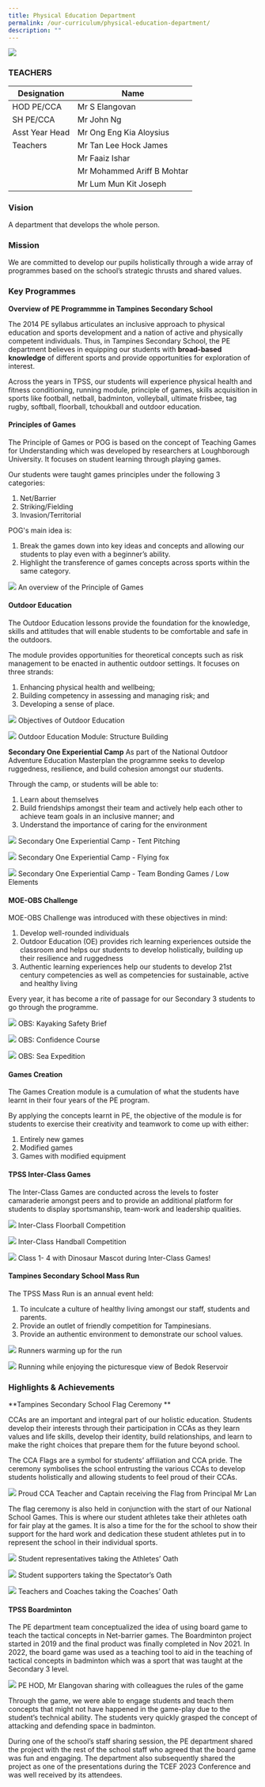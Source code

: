 ```yaml
---
title: Physical Education Department
permalink: /our-curriculum/physical-education-department/
description: ""
---
```

![](/images/2023_tpss_61_pe.JPG)
### TEACHERS

| Designation | Name |
|---|---|
| HOD PE/CCA | Mr S Elangovan |
| SH PE/CCA | Mr John Ng |
| Asst Year Head | Mr Ong Eng Kia Aloysius |
| Teachers | Mr Tan Lee Hock James |
|  | Mr Faaiz Ishar |
|  | Mr Mohammed Ariff B Mohtar |
|  | Mr Lum Mun Kit Joseph |

### Vision
A department that develops the whole person.

### Mission
We are committed to develop our pupils holistically through a wide array of programmes based on the school’s strategic thrusts and shared values.

### Key Programmes
**Overview of PE Programmme in Tampines Secondary School**

The 2014 PE syllabus articulates an inclusive approach to physical education and sports development and a nation of active and physically competent individuals. Thus, in Tampines Secondary School, the PE department believes in equipping our students with **broad-based knowledge** of different sports and provide opportunities for exploration of interest.

Across the years in TPSS, our students will experience physical health and fitness conditioning, running module, principle of games, skills acquisition in sports like football, netball, badminton, volleyball, ultimate frisbee, tag rugby, softball, floorball, tchoukball and outdoor education.

#### Principles of Games
The Principle of Games or POG is based on the concept of Teaching Games for Understanding which was developed by researchers at Loughborough University. It focuses on student learning through playing games.

Our students were taught games principles under the following 3 categories:
1.  Net/Barrier
2.  Striking/Fielding
3.  Invasion/Territorial

POG's main idea is:
1.  Break the games down into key ideas and concepts and allowing our students to play even with a beginner’s ability.
2.  Highlight the transference of games concepts across sports within the same category.

![](/images/pogpedept.png)
An overview of the Principle of Games

#### Outdoor Education
The Outdoor Education lessons provide the foundation for the knowledge, skills and attitudes that will enable students to be comfortable and safe in the outdoors.

The module provides opportunities for theoretical concepts such as risk management to be enacted in authentic outdoor settings. It focuses on three strands:

1.  Enhancing physical health and wellbeing;
2.  Building competency in assessing and managing risk; and
3.  Developing a sense of place.

![](/images/pe%20outdoor%20education.png)
Objectives of Outdoor Education 

![](/images/structure%20building.jpg)
Outdoor Education Module: Structure Building

**Secondary One Experiential Camp**
As part of the National Outdoor Adventure Education Masterplan the programme seeks to develop ruggedness, resilience, and build cohesion amongst our students.

Through the camp, or students will be able to:
1.  Learn about themselves
2.  Build friendships amongst their team and actively help each other to achieve team goals in an inclusive manner; and
3.  Understand the importance of caring for the environment

![](/images/pe%20tent%20pitching.jpg)
Secondary One Experiential Camp - Tent Pitching

![](/images/pe%20flying%20fox.jpeg)
Secondary One Experiential Camp - Flying fox

![](/images/team%20bonding%20games.jpeg)
Secondary One Experiential Camp - Team Bonding Games / Low Elements

#### MOE-OBS Challenge
MOE-OBS Challenge was introduced with these objectives in mind:
1.  Develop well-rounded individuals
2.  Outdoor Education (OE) provides rich learning experiences outside the classroom and helps our students to develop holistically, building up their resilience and ruggedness
3.  Authentic learning experiences help our students to develop 21st century competencies as well as competencies for sustainable, active and healthy living

Every year, it has become a rite of passage for our Secondary 3 students to go through the programme.

![](/images/pe%20kayaking.png)
OBS: Kayaking Safety Brief

![](/images/pe%20obs%20confidence%20course.jpeg)
OBS: Confidence Course

![](/images/pe%20sea%20expedition.jpg)
OBS: Sea Expedition

#### Games Creation
The Games Creation module is a cumulation of what the students have learnt in their four years of the PE program.

By applying the concepts learnt in PE, the objective of the module is for students to exercise their creativity and teamwork to come up with either:

1.  Entirely new games
2.  Modified games
3.  Games with modified equipment

#### TPSS Inter-Class Games
The Inter-Class Games are conducted across the levels to foster camaraderie amongst peers and to provide an additional platform for students to display sportsmanship, team-work and leadership qualities.

![](/images/floorball.jpg)
Inter-Class Floorball Competition

![](/images/pe%20handball.jpg)
Inter-Class Handball Competition

![](/images/pe%20inter-class%20games%20dinosaur%20mascot.jpg)
Class 1- 4 with Dinosaur Mascot during Inter-Class Games!

#### Tampines Secondary School Mass Run
The TPSS Mass Run is an annual event held:
1.  To inculcate a culture of healthy living amongst our staff, students and parents.
2.  Provide an outlet of friendly competition for Tampinesians.
3.  Provide an authentic environment to demonstrate our school values.

![](/images/pe%20mass%20run.jpg)
Runners warming up for the run

![](/images/pe%20massrun%202.jpg)
Running while enjoying the picturesque view of Bedok Reservoir

### Highlights & Achievements
**Tampines Secondary School Flag Ceremony **

CCAs are an important and integral part of our holistic education. Students develop their interests through their participation in CCAs as they learn values and life skills, develop their identity, build relationships, and learn to make the right choices that prepare them for the future beyond school.

The CCA Flags are a symbol for students’ affiliation and CCA pride. The ceremony symbolises the school entrusting the various CCAs to develop students holistically and allowing students to feel proud of their CCAs.

![](/images/pe_nsg_flag.jpg)
Proud CCA Teacher and Captain receiving the Flag from Principal Mr Lan

The flag ceremony is also held in conjunction with the start of our National School Games. This is where our student athletes take their athletes oath for fair play at the games. It is also a time for the for the school to show their support for the hard work and dedication these student athletes put in to represent the school in their individual sports.

![](/images/230117_039_pledge_athlete.jpg)
Student representatives taking the Athletes’ Oath

![](/images/230117_061_pledge_spectator.jpg)
Student supporters taking the Spectator’s Oath

![](/images/230117_047_pledge_coach.jpg)
Teachers and Coaches taking the Coaches’ Oath

#### TPSS Boardminton
The PE department team conceptualized the idea of using board game to teach the tactical concepts in Net-barrier games. The Boardminton project started in 2019 and the final product was finally completed in Nov 2021. In 2022, the board game was used as a teaching tool to aid in the teaching of tactical concepts in badminton which was a sport that was taught at the Secondary 3 level.

![](/images/230224_15_boardminton.jpg)
PE HOD, Mr Elangovan sharing with colleagues the rules of the game

Through the game, we were able to engage students and teach them concepts that might not have happened in the game-play due to the student’s technical ability. The students very quickly grasped the concept of attacking and defending space in badminton.

During one of the school’s staff sharing session, the PE department shared the project with the rest of the school staff who agreed that the board game was fun and engaging. The department also subsequently shared the project as one of the presentations during the TCEF 2023 Conference and was well received by its attendees.